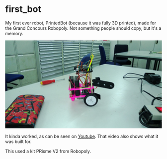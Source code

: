 # first_bot
My first ever robot, PrintedBot (because it was fully 3D printed), made for the Grand Concours Robopoly. Not something people should copy, but it's a memory. 

![PrintedBot](https://github.com/patou01/first_bot/blob/master/robot.jpg)

It kinda worked, as can be seen on [Youtube](https://youtu.be/cdno7IGpGWA?t=450). That video also shows what it was built for. 



This used a kit PRisme V2 from Robopoly.
